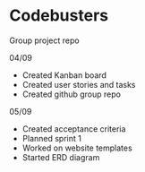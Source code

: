 # Codebusters
Group project repo

04/09 
- Created Kanban board
- Created user stories and tasks
- Created github group repo 

05/09
- Created acceptance criteria
- Planned sprint 1
- Worked on website templates
- Started ERD diagram
